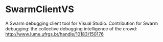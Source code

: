 # SwarmClientVS
A Swarm debugging client tool for Visual Studio.  Contribution for Swarm debugging: the collective debugging intelligence of the crowd: http://www.lume.ufrgs.br/handle/10183/150176
